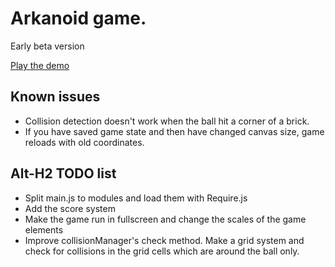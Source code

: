 Arkanoid game.
===
Early beta version

[Play the demo](http://evgenysyrkashev.com/arkanoid)

Known issues
---
* Collision detection doesn't work when the ball hit a corner of a brick.
* If you have saved game state and then have changed canvas size, game reloads with old coordinates.

Alt-H2 TODO list
---
* Split main.js to modules and load them with Require.js
* Add the score system
* Make the game run in fullscreen and change the scales of  the game elements
* Improve collisionManager's check method. Make a grid system and check for collisions in the grid cells which are around the ball only.

